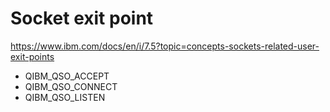 # Socket exit point 
https://www.ibm.com/docs/en/i/7.5?topic=concepts-sockets-related-user-exit-points
<ul>
  <li>QIBM_QSO_ACCEPT </li>     
  <li>QIBM_QSO_CONNECT</li>     
  <li>QIBM_QSO_LISTEN </li>
</ul>
